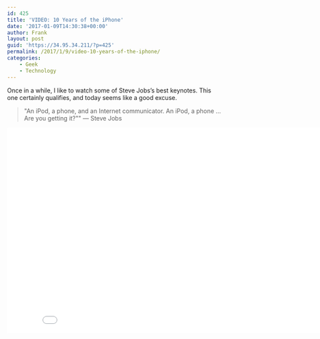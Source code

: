 ```yaml
---
id: 425
title: 'VIDEO: 10 Years of the iPhone'
date: '2017-01-09T14:30:38+00:00'
author: Frank
layout: post
guid: 'https://34.95.34.211/?p=425'
permalink: /2017/1/9/video-10-years-of-the-iphone/
categories:
    - Geek
    - Technology
---
```


Once in a while, I like to watch some of Steve Jobs’s best keynotes. This one certainly qualifies, and today seems like a good excuse.

>  "An iPod, a phone, and an Internet communicator. An iPod, a phone … Are you getting it?""
>  — Steve Jobs

<iframe allowfullscreen="" frameborder="0" height="480" scrolling="no" src="//www.youtube.com/embed/9hUIxyE2Ns8?wmode=opaque&enablejsapi=1" width="854">  
</iframe>